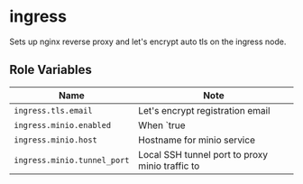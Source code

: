 ingress
=========

Sets up nginx reverse proxy and let's encrypt auto tls on the ingress node.

Role Variables
--------------

| Name | Note |
| --- | --- |
| `ingress.tls.email` | Let's encrypt registration email |
| `ingress.minio.enabled` | When `true|yes`, installs minio reverse proxy |
| `ingress.minio.host` | Hostname for minio service |
| `ingress.minio.tunnel_port` | Local SSH tunnel port to proxy minio traffic to |
